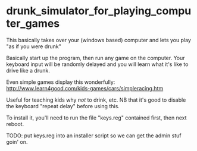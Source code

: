 drunk_simulator_for_playing_computer_games
==========================================
This basically takes over your (windows based) computer and lets you play "as if you were drunk"

Basically start up the program, then run any game on the computer.  Your keyboard input will be
randomly delayed and you will learn what it's like to drive like a drunk.

Even simple games display this wonderfully:
http://www.learn4good.com/kids-games/cars/simpleracing.htm

Useful for teaching kids why *not* to drink, etc.
NB that it's good to disable the keyboard "repeat delay" before using this.

To install it, you'll need to run the file "keys.reg" contained first, then next reboot.

TODO: put keys.reg into an installer script so we can get the admin stuf goin' on.